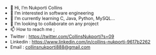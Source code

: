 - 👋 Hi, I’m Nukporti Collins
- 👀 I’m interested in software engineering
- 🌱 I’m currently learning C, Java, Python, MySQL...
- 💞️ I’m looking to collaborate on any project
- 📫 How to reach me ;
- Twitter : https://twitter.com/CollinsNukporti?s=09
- Linkedin : https://www.linkedin.com/in/collins-nukporti-9617b2262
- Email : collinsnukporti888@gmail.com

<!---
CollinsKobby/CollinsKobby is a ✨ special ✨ repository because its `README.md` (this file) appears on your GitHub profile.
You can click the Preview link to take a look at your changes.
--->
